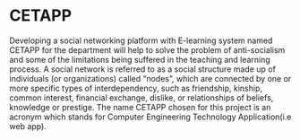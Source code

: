 # CETAPP
Developing a social networking platform with E-learning system named CETAPP for the department will help to solve the problem of anti-socialism and some of the limitations being suffered in the teaching and learning process. A social network is referred to as a social structure made up of individuals (or organizations) called “nodes”, which are connected by one or more specific types of interdependency, such as friendship, kinship, common interest, financial exchange, dislike, or relationships of beliefs, knowledge or prestige. The name CETAPP chosen for this project is an acronym which stands for Computer Engineering Technology Application(i.e web app).
